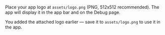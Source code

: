 Place your app logo at `assets/logo.png` (PNG, 512x512 recommended). The app will display it in the app bar and on the Debug page.

You added the attached logo earlier — save it to `assets/logo.png` to use it in the app.
